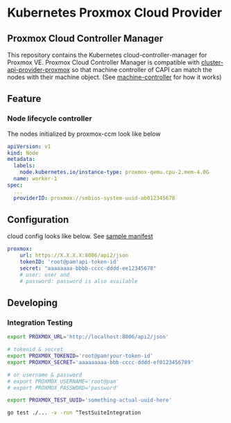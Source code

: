 # Kubernetes Proxmox Cloud Provider

## Proxmox Cloud Controller Manager

This repository contains the Kubernetes cloud-controller-manager for Proxmox VE. Proxmox Cloud Controller Manager is compatible with [cluster-api-provider-proxmox](https://github.com/sp-yduck/cluster-api-provider-proxmox) so that machine controller of CAPI can match the nodes with their machine object. (See [machine-controller](https://cluster-api.sigs.k8s.io/developer/architecture/controllers/machine.html#machine--controller) for how it works)

## Feature
### Node lifecycle controller

The nodes initialized by proxmox-ccm look like below

```yaml
apiVersion: v1
kind: Node
metadata:
  labels:
    node.kubernetes.io/instance-type: proxmox-qemu.cpu-2.mem-4.0G
  name: worker-1
spec:
  ...
  providerID: proxmox://smbios-system-uuid-ab012345678
```


## Configuration

cloud config looks like below. See [sample manifest](./manifests/cloud-controller-manager.yaml)

```yaml
proxmox:
    url: https://X.X.X.X:8006/api2/json
    tokenID: 'root@pam!api-token-id'
    secret: "aaaaaaaa-bbbb-cccc-dddd-ee12345678"
    # user: user and
    # password: password is also available
```

## Developing
### Integration Testing
```sh
export PROXMOX_URL='http://localhost:8006/api2/json'

# tokenid & secret
export PROXMOX_TOKENID='root@pam!your-token-id'
export PROXMOX_SECRET='aaaaaaaaa-bbb-cccc-dddd-ef0123456789'

# or username & password
# export PROXMOX_USERNAME='root@pam'
# export PROXMOX_PASSWORD='password'

export PROXMOX_TEST_UUID='something-actual-uuid-here'

go test ./... -v -run ^TestSuiteIntegration
```